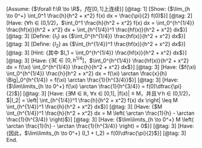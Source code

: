 [Assume: {$\forall f:\R \to \R$，$f$在$[0,1]$上连续}] [@tag: 1]
[Show: {$\lim_{h \to 0^+} \int_0^1 \frac{h}{h^2 + x^2} f(x) dx = \frac{\pi}{2} f(0)$}] [@tag: 2]
[Have: {∀h ∈ (0,1/2)，$\int_0^1 \frac{h}{h^2 + x^2} f(x) dx = \int_0^{h^{1/4}} \frac{hf(x)}{h^2 + x^2} dx + \int_{h^{1/4}}^1 \frac{hf(x)}{h^2 + x^2} dx$}] [@tag: 3]
[Define: {$I_1$} as {$\int_0^{h^{1/4}} \frac{hf(x)}{h^2 + x^2} dx$}] [@tag: 3]
[Define: {$I_2$} as {$\int_{h^{1/4}}^1 \frac{hf(x)}{h^2 + x^2} dx$}] [@tag: 3]
[Hint: {其中 $I_1 = \int_0^{h^{1/4}} \frac{hf(x)}{h^2 + x^2} dx$}] [@tag: 3]
[Have: {$\exists \xi \in [0, h^{1/4}]$，$\int_0^{h^{1/4}} \frac{hf(x)}{h^2 + x^2} dx = f(\xi) \int_0^{h^{1/4}} \frac{h}{h^2 + x^2} dx$}] [@tag: 3]
[Have: {$f(\xi) \int_0^{h^{1/4}} \frac{h}{h^2 + x^2} dx = f(\xi) \arctan \frac{x}{h} \Big|_0^{h^{1/4}} = f(\xi) \arctan \frac{1}{h^{3/4}}$}] [@tag: 3]
[Have: {$\lim\limits_{h \to 0^+} f(\xi) \arctan \frac{1}{h^{3/4}} = f(0)\dfrac{\pi}{2}$}] [@tag: 3]
[Have: {∃M ∈ ℝ, ∀x ∈ [0,1], |f(x)| ≤ M，并且∀h ∈ (0,1/2)，$|I_2| = \left| \int_{h^{1/4}}^1 \frac{h}{h^2 + x^2} f(x) dx \right| \leq M \int_{h^{1/4}}^1 \frac{h}{h^2 + x^2} dx$}] [@tag: 3]
[Have: {$M \int_{h^{1/4}}^1 \frac{h}{h^2 + x^2} dx = M \left( \arctan \frac{1}{h} - \arctan \frac{1}{h^{3/4}} \right)$}] [@tag: 3]
[Have: {$\lim\limits_{h \to 0^+} M \left( \arctan \frac{1}{h} - \arctan \frac{1}{h^{3/4}} \right) = 0$}] [@tag: 3]
[Have: {因此，$\lim\limits_{h \to 0^+} (I_1 + I_2) = f(0)\dfrac{\pi}{2}$}] [@tag: 3]
End.


